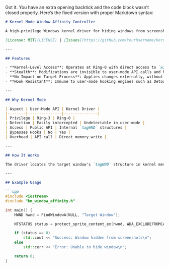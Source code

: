 Got it. You have an extra opening backtick and the code block wasn’t closed properly. Here’s the fixed version with proper Markdown syntax:

````markdown
# Kernel Mode Window Affinity Controller

A high-privilege Windows kernel driver for hiding windows from screenshots and screen capture. Operates entirely in kernel mode, bypassing user-mode API restrictions and hooks.

[License: MIT](LICENSE) | [Issues](https://github.com/YourUsername/KernelWindowAffinity/issues) | [Discussions](https://github.com/YourUsername/KernelWindowAffinity/discussions)

---

## Features

- **Kernel-Level Access**: Operates at Ring-0 with direct access to `win32kbase.sys` and `tagWND` structures.  
- **Stealth**: Modifications are invisible to user-mode API calls and hooks.  
- **No Impact on Target Process**: Applies changes externally, without injecting code or modifying memory.  
- **Hook Resistant**: Immune to user-mode hooking engines such as Detours.

---

## Why Kernel Mode

| Aspect | User-Mode API | Kernel Driver |
|--------|---------------|---------------|
| Privilege | Ring-3 | Ring-0 |
| Detection | Easily intercepted | Undetectable in user-mode |
| Access | Public API | Internal `tagWND` structures |
| Bypasses Hooks | No | Yes |
| Overhead | API call | Direct memory write |

---

## How It Works

The driver locates the target window's `tagWND` structure in kernel memory and modifies the `dwDisplayAffinity` field to the requested value (`WDA_MONITOR`, `WDA_EXCLUDEFROMCAPTURE`). The change is applied directly via the Window Manager, with no observable side effects in user-mode.

---

## Example Usage

```cpp
#include <iostream>
#include "km_window_affinity.h"

int main() {
    HWND hwnd = FindWindowA(NULL, "Target Window");

    NTSTATUS status = protect_sprite_content_ex(hwnd, WDA_EXCLUDEFROMCAPTURE);

    if (status == 0)
        std::cout << "Success: Window hidden from screenshots\n";
    else
        std::cerr << "Error: Unable to hide window\n";

    return 0;
}
````

